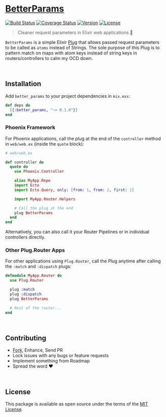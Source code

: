 [BetterParams][docs]
====================

[![Build Status][shield-travis]][travis-ci]
[![Coverage Status][shield-inch]][docs]
[![Version][shield-version]][hexpm]
[![License][shield-license]][hexpm]

> Cleaner request parameters in Elixir web applications 🙌

`BetterParams` is a simple Elixir [Plug][plug] that allows passed
request parameters to be called as `atoms` instead of Strings. The
sole purpose of this Plug is to pattern match on maps with atom keys
instead of string keys in routers/controllers to calm my OCD down.

<br>




## Installation

Add `better_params` to your project dependencies in `mix.exs`:

```elixir
def deps do
  [{:better_params, "~> 0.1.0"}]
end
```


### Phoenix Framework

For Phoenix applications, call the plug at the end of the `controller`
method in `web/web.ex` (inside the `quote` block):

```elixir
# web/web.ex

def controller do
  quote do
    use Phoenix.Controller

    alias MyApp.Repo
    import Ecto
    import Ecto.Query, only: [from: 1, from: 2, first: 1]

    import MyApp.Router.Helpers

    # Call the plug at the end
    plug BetterParams
  end
end
```

Alternatively, you can also call it your Router Pipelines or in
individual controllers directly.


### Other Plug.Router Apps

For other applications using `Plug.Router`, call the Plug anytime after
calling the `:match` and `:dispatch` plugs:

```elixir
defmodule MyApp.Router do
  use Plug.Router

  plug :match
  plug :dispatch
  plug BetterParams

  # Rest of the router...
end

```


<br>




## Contributing

 - [Fork][github-fork], Enhance, Send PR
 - Lock issues with any bugs or feature requests
 - Implement something from Roadmap
 - Spread the word :heart:

<br>




## License

This package is available as open source under the terms of the [MIT License][license].

<br>




  [shield-version]:   https://img.shields.io/hexpm/v/better_params.svg
  [shield-license]:   https://img.shields.io/hexpm/l/better_params.svg
  [shield-downloads]: https://img.shields.io/hexpm/dt/better_params.svg
  [shield-travis]:    https://img.shields.io/travis/sheharyarn/better_params/master.svg
  [shield-inch]:      https://inch-ci.org/github/sheharyarn/better_params.svg?branch=master

  [travis-ci]:        https://travis-ci.org/sheharyarn/better_params
  [inch-ci]:          https://inch-ci.org/github/sheharyarn/better_params

  [license]:          https://opensource.org/licenses/MIT
  [hexpm]:            https://hex.pm/packages/better_params
  [plug]:             https://github.com/elixir-lang/plug

  [docs]:             https://hexdocs.pm/better_params

  [github-fork]:      https://github.com/sheharyarn/better_params/fork


